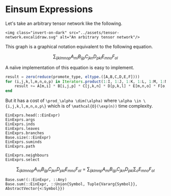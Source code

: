 # Einsum Expressions

Let's take an arbitrary tensor network like the following.

```@raw html
<img class="invert-on-dark" src="../assets/tensor-network.excalidraw.svg" alt="An arbitrary tensor network"/>
```

This graph is a graphical notation equivalent to the following equation.

```math
\sum_{i j k l m n o p} A_{mi} B_{ijp} C_{jkn} D_{pkl} E_{mno} F_{ol}
```

A naïve implementation of this equation is easy to implement.

```julia
result = zero(reduce(promote_type, eltype.([A,B,C,D,E,F])))
for (i,j,k,l,m,n,o,p) in Iterators.product(1:I, 1:J, 1:K, 1:L, 1:M, 1:N, 1:O, 1:P)
    result += A[m,i] * B[i,j,p] * C[j,k,n] * D[p,k,l] * E[m,n,o] * F[o,l]
end
```

But it has a cost of ``\prod_\alpha \dim(\alpha)`` where ``\alpha \in \{i,j,k,l,m,n,o,p\}`` which is of ``\mathcal{O}(\exp(n))`` time complexity.

```@docs
EinExprs.head(::EinExpr)
EinExprs.args
EinExprs.inds
EinExprs.leaves
EinExprs.branches
Base.size(::EinExpr)
EinExprs.suminds
EinExprs.path
```

```@docs
EinExprs.neighbours
EinExprs.select
```

```math
\sum_{i j k l m n o p} A_{mi} B_{ijp} C_{jkn} D_{pkl} E_{mno} F_{ol} = \sum_{i j k l m n p} A_{mi} B_{ijp} C_{jkn} D_{pkl} \sum_o E_{mno} F_{ol}
```

```@docs
Base.sum!(::EinExpr, ::Any)
Base.sum(::EinExpr, ::Union{Symbol, Tuple{Vararg{Symbol}}, AbstractVector{<:Symbol}})
```
